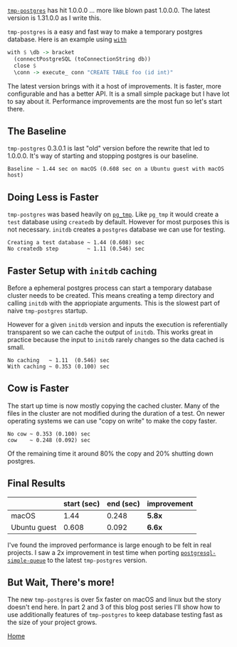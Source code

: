 [`tmp-postgres`](http://hackage.haskell.org/package/tmp-postgres) has hit 1.0.0.0 ... more like blown past 1.0.0.0. The latest version is 1.31.0.0 as I write this.

`tmp-postgres` is a easy and fast way to make a temporary postgres database. Here is an example using [`with`](http://hackage.haskell.org/package/tmp-postgres-1.31.0.0/docs/Database-Postgres-Temp.html#v:with)

```haskell
with $ \db -> bracket
  (connectPostgreSQL (toConnectionString db))
  close $
  \conn -> execute_ conn "CREATE TABLE foo (id int)"
```

The latest version brings with it a host of improvements. It is faster, more configurable and has a better API. It is a small simple package but I have lot to say about it. Performance improvements are the most fun so let's start there.

## The Baseline

`tmp-postgres` 0.3.0.1 is last "old" version before the rewrite that led to 1.0.0.0. It's way of starting and stopping postgres is our baseline.

```
Baseline ~ 1.44 sec on macOS (0.608 sec on a Ubuntu guest with macOS host)
```

## Doing Less is Faster

`tmp-postgres` was based heavily on [`pg_tmp`](http://eradman.com/ephemeralpg/). Like `pg_tmp` it would create a `test` database using `createdb` by default. However for most purposes this is not necessary. `initdb` creates a `postgres` database we can use for testing.

```
Creating a test database ~ 1.44 (0.608) sec
No createdb step         ~ 1.11 (0.546) sec
```

## Faster Setup with `initdb` caching

Before a ephemeral postgres process can start a temporary database cluster needs to be created. This means creating a temp directory and calling `initdb` with the appriopiate arguments. This is the slowest part of naive `tmp-postgres` startup.

However for a given `initdb` version and inputs the execution is referentially transparent so we can cache the output of `initdb`. This works great in practice because the input to `initdb` rarely changes so the data cached is small.

```
No caching   ~ 1.11  (0.546) sec
With caching ~ 0.353 (0.100) sec
```

## Cow is Faster

The start up time is now mostly copying the cached cluster. Many of the files in the cluster are not modified during the duration of a test. On newer operating systems we can use "copy on write" to make the copy faster.

```
No cow ~ 0.353 (0.100) sec
cow    ~ 0.248 (0.092) sec
```

Of the remaining time it around 80% the copy and 20% shutting down postgres.

## Final Results

| | start (sec) | end (sec)| improvement |
|-|-------------|----------| ------------|
| macOS | 1.44 | 0.248 | **5.8x** |
| Ubuntu guest | 0.608 | 0.092 | **6.6x**


I've found the improved performance is large enough to be felt in real projects. I saw a 2x improvement in test time when porting [`postgresql-simple-queue`](http://hackage.haskell.org/package/postgresql-simple-queue) to the latest `tmp-postgres` version.

## But Wait, There's more!

The new `tmp-postgres` is over 5x faster on macOS and linux but the story doesn't end here. In part 2 and 3 of this blog post series I'll show how to use additionally features of `tmp-postgres` to keep database testing fast as the size of your project grows.

[Home](../index.html)
